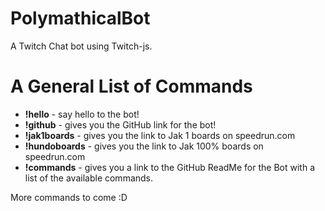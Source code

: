 # PolymathicalBot
A Twitch Chat bot using Twitch-js. 


# A General List of Commands

- **!hello** - say hello to the bot!
- **!github** - gives you the GitHub link for the bot!
- **!jak1boards** - gives you the link to Jak 1 boards on speedrun.com
- **!hundoboards** - gives you the link to Jak 100% boards on speedrun.com
- **!commands** - gives you a link to the GitHub ReadMe for the Bot with a list of the available commands. 

More commands to come :D

